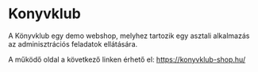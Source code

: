 # Konyvklub
A Könyvklub egy demo webshop, melyhez tartozik egy asztali alkalmazás az adminisztrációs feladatok ellátására.

A működő oldal a következő linken érhető el: https://konyvklub-shop.hu/
